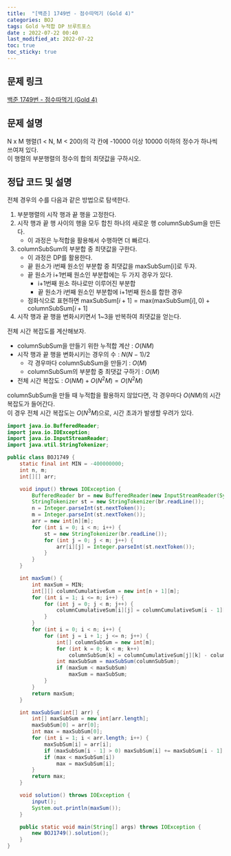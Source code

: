 ```yaml
---
title:  "[백준] 1749번 - 점수따먹기 (Gold 4)"
categories: BOJ
tags: Gold 누적합 DP 브루트포스
date : 2022-07-22 00:40
last_modified_at: 2022-07-22
toc: true
toc_sticky: true
---
```


## 문제 링크

[백준 1749번 - 점수따먹기 (Gold 4)](https://www.acmicpc.net/problem/1749)

## 문제 설명

N x M 행렬(1 < N, M < 200)의 각 칸에 -10000 이상 10000 이하의 정수가 하나씩 쓰여져 있다.  
이 행렬의 부분행렬의 정수의 합의 최댓값을 구하시오.

## 정답 코드 및 설명

전체 경우의 수를 다음과 같은 방법으로 탐색한다.

1. 부분행렬의 시작 행과 끝 행을 고정한다.
2. 시작 행과 끝 행 사이의 행을 모두 합친 하나의 새로운 행 columnSubSum을 만든다.
   - 이 과정은 누적합을 활용해서 수행하면 더 빠르다.
3. columnSubSum의 부분합 중 최댓값을 구한다.
   - 이 과정은 DP를 활용한다.
   - 끝 원소가 i번째 원소인 부분합 중 최댓값을 maxSubSum[i]로 두자.
   - 끝 원소가 i+1번째 원소인 부분합에는 두 가지 경우가 있다.
     - i+1번째 원소 하나로만 이루어진 부분합
     - 끝 원소가 i번째 원소인 부분합에 i+1번째 원소를 합한 경우
   - 점화식으로 표현하면 $\textrm{maxSubSum}[i+1] = \textrm{max}(\textrm{maxSubSum}[i], 0) + \textrm{columnSubSum}[i+1]$
4. 시작 행과 끝 행을 변화시키면서 1~3을 반복하여 최댓값을 얻는다.

전체 시간 복잡도를 계산해보자.

- columnSubSum을 만들기 위한 누적합 계산 : $O(NM)$
- 시작 행과 끝 행을 변화시키는 경우의 수 : $N(N-1)/2$
  - 각 경우마다 columnSubSum을 만들기 : $O(M)$
  - columnSubSum의 부분합 중 최댓값 구하기 : $O(M)$
- 전체 시간 복잡도 : $O(NM) + O(N^2M) = O(N^2M)$

columnSubSum을 만들 때 누적합을 활용하지 않았다면, 각 경우마다 $O(NM)$의 시간 복잡도가 들어간다.  
이 경우 전체 시간 복잡도는 $O(N^3M)$으로, 시간 초과가 발생할 우려가 있다.

```java
import java.io.BufferedReader;
import java.io.IOException;
import java.io.InputStreamReader;
import java.util.StringTokenizer;

public class BOJ1749 {
    static final int MIN = -400000000;
    int n, m;
    int[][] arr;

    void input() throws IOException {
        BufferedReader br = new BufferedReader(new InputStreamReader(System.in));
        StringTokenizer st = new StringTokenizer(br.readLine());
        n = Integer.parseInt(st.nextToken());
        m = Integer.parseInt(st.nextToken());
        arr = new int[n][m];
        for (int i = 0; i < n; i++) {
            st = new StringTokenizer(br.readLine());
            for (int j = 0; j < m; j++) {
                arr[i][j] = Integer.parseInt(st.nextToken());
            }
        }
    }

    int maxSum() {
        int maxSum = MIN;
        int[][] columnCumulativeSum = new int[n + 1][m];
        for (int i = 1; i <= n; i++) {
            for (int j = 0; j < m; j++) {
                columnCumulativeSum[i][j] = columnCumulativeSum[i - 1][j] + arr[i - 1][j];
            }
        }
        for (int i = 0; i < n; i++) {
            for (int j = i + 1; j <= n; j++) {
                int[] columnSubSum = new int[m];
                for (int k = 0; k < m; k++)
                    columnSubSum[k] = columnCumulativeSum[j][k] - columnCumulativeSum[i][k];
                int maxSubSum = maxSubSum(columnSubSum);
                if (maxSum < maxSubSum)
                    maxSum = maxSubSum;
            }
        }
        return maxSum;
    }

    int maxSubSum(int[] arr) {
        int[] maxSubSum = new int[arr.length];
        maxSubSum[0] = arr[0];
        int max = maxSubSum[0];
        for (int i = 1; i < arr.length; i++) {
            maxSubSum[i] = arr[i];
            if (maxSubSum[i - 1] > 0) maxSubSum[i] += maxSubSum[i - 1];
            if (max < maxSubSum[i])
                max = maxSubSum[i];
        }
        return max;
    }

    void solution() throws IOException {
        input();
        System.out.println(maxSum());
    }

    public static void main(String[] args) throws IOException {
        new BOJ1749().solution();
    }
}

```
